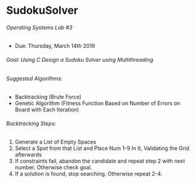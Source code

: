# SudokuSolver
  
###### Operating Systems Lab #3
* Due: Thursday, March 14th 2019  

###### Goal: Using C Design a Sudoku Solver using Multithreading
###### Suggested Algorithms:
* Backtracking (Brute Force)
* Genetic Algorithm (Fitness Function Based on Number of Errors on Board with Each Iteration)

###### Backtracking Steps:
1) Generate a List of Empty Spaces
2) Select a Spot from that List and Place Num 1-9 In It, Validating the Grid afterwards
3) If constraints fail, abandon the candidate and repeat step 2 with next number. Otherwise check goal.
4) If a solution is found, stop searching. Otherwise repeat 2-4.
